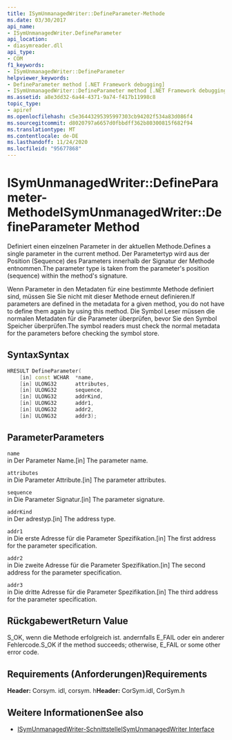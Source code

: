 ```yaml
---
title: ISymUnmanagedWriter::DefineParameter-Methode
ms.date: 03/30/2017
api_name:
- ISymUnmanagedWriter.DefineParameter
api_location:
- diasymreader.dll
api_type:
- COM
f1_keywords:
- ISymUnmanagedWriter::DefineParameter
helpviewer_keywords:
- DefineParameter method [.NET Framework debugging]
- ISymUnmanagedWriter::DefineParameter method [.NET Framework debugging]
ms.assetid: a8e3dd32-6a44-4371-9a74-f417b11998c8
topic_type:
- apiref
ms.openlocfilehash: c5e36443295395997303cb94202f534a83d086f4
ms.sourcegitcommit: d8020797a6657d0fbbdff362b80300815f682f94
ms.translationtype: MT
ms.contentlocale: de-DE
ms.lasthandoff: 11/24/2020
ms.locfileid: "95677868"
---
```

# <a name="isymunmanagedwriterdefineparameter-method"></a><span data-ttu-id="0b379-102">ISymUnmanagedWriter::DefineParameter-Methode</span><span class="sxs-lookup"><span data-stu-id="0b379-102">ISymUnmanagedWriter::DefineParameter Method</span></span>

<span data-ttu-id="0b379-103">Definiert einen einzelnen Parameter in der aktuellen Methode.</span><span class="sxs-lookup"><span data-stu-id="0b379-103">Defines a single parameter in the current method.</span></span> <span data-ttu-id="0b379-104">Der Parametertyp wird aus der Position (Sequence) des Parameters innerhalb der Signatur der Methode entnommen.</span><span class="sxs-lookup"><span data-stu-id="0b379-104">The parameter type is taken from the parameter's position (sequence) within the method's signature.</span></span>  
  
 <span data-ttu-id="0b379-105">Wenn Parameter in den Metadaten für eine bestimmte Methode definiert sind, müssen Sie Sie nicht mit dieser Methode erneut definieren.</span><span class="sxs-lookup"><span data-stu-id="0b379-105">If parameters are defined in the metadata for a given method, you do not have to define them again by using this method.</span></span> <span data-ttu-id="0b379-106">Die Symbol Leser müssen die normalen Metadaten für die Parameter überprüfen, bevor Sie den Symbol Speicher überprüfen.</span><span class="sxs-lookup"><span data-stu-id="0b379-106">The symbol readers must check the normal metadata for the parameters before checking the symbol store.</span></span>  
  
## <a name="syntax"></a><span data-ttu-id="0b379-107">Syntax</span><span class="sxs-lookup"><span data-stu-id="0b379-107">Syntax</span></span>  
  
```cpp  
HRESULT DefineParameter(  
    [in] const WCHAR  *name,  
    [in] ULONG32      attributes,  
    [in] ULONG32      sequence,  
    [in] ULONG32      addrKind,  
    [in] ULONG32      addr1,  
    [in] ULONG32      addr2,  
    [in] ULONG32      addr3);  
```  
  
## <a name="parameters"></a><span data-ttu-id="0b379-108">Parameter</span><span class="sxs-lookup"><span data-stu-id="0b379-108">Parameters</span></span>  

 `name`  
 <span data-ttu-id="0b379-109">in Der Parameter Name.</span><span class="sxs-lookup"><span data-stu-id="0b379-109">[in] The parameter name.</span></span>  
  
 `attributes`  
 <span data-ttu-id="0b379-110">in Die Parameter Attribute.</span><span class="sxs-lookup"><span data-stu-id="0b379-110">[in] The parameter attributes.</span></span>  
  
 `sequence`  
 <span data-ttu-id="0b379-111">in Die Parameter Signatur.</span><span class="sxs-lookup"><span data-stu-id="0b379-111">[in] The parameter signature.</span></span>  
  
 `addrKind`  
 <span data-ttu-id="0b379-112">in Der adrestyp.</span><span class="sxs-lookup"><span data-stu-id="0b379-112">[in] The address type.</span></span>  
  
 `addr1`  
 <span data-ttu-id="0b379-113">in Die erste Adresse für die Parameter Spezifikation.</span><span class="sxs-lookup"><span data-stu-id="0b379-113">[in] The first address for the parameter specification.</span></span>  
  
 `addr2`  
 <span data-ttu-id="0b379-114">in Die zweite Adresse für die Parameter Spezifikation.</span><span class="sxs-lookup"><span data-stu-id="0b379-114">[in] The second address for the parameter specification.</span></span>  
  
 `addr3`  
 <span data-ttu-id="0b379-115">in Die dritte Adresse für die Parameter Spezifikation.</span><span class="sxs-lookup"><span data-stu-id="0b379-115">[in] The third address for the parameter specification.</span></span>  
  
## <a name="return-value"></a><span data-ttu-id="0b379-116">Rückgabewert</span><span class="sxs-lookup"><span data-stu-id="0b379-116">Return Value</span></span>  

 <span data-ttu-id="0b379-117">S_OK, wenn die Methode erfolgreich ist. andernfalls E_FAIL oder ein anderer Fehlercode.</span><span class="sxs-lookup"><span data-stu-id="0b379-117">S_OK if the method succeeds; otherwise, E_FAIL or some other error code.</span></span>  
  
## <a name="requirements"></a><span data-ttu-id="0b379-118">Requirements (Anforderungen)</span><span class="sxs-lookup"><span data-stu-id="0b379-118">Requirements</span></span>  

 <span data-ttu-id="0b379-119">**Header:** Corsym. idl, corsym. h</span><span class="sxs-lookup"><span data-stu-id="0b379-119">**Header:** CorSym.idl, CorSym.h</span></span>  
  
## <a name="see-also"></a><span data-ttu-id="0b379-120">Weitere Informationen</span><span class="sxs-lookup"><span data-stu-id="0b379-120">See also</span></span>

- [<span data-ttu-id="0b379-121">ISymUnmanagedWriter-Schnittstelle</span><span class="sxs-lookup"><span data-stu-id="0b379-121">ISymUnmanagedWriter Interface</span></span>](isymunmanagedwriter-interface.md)
